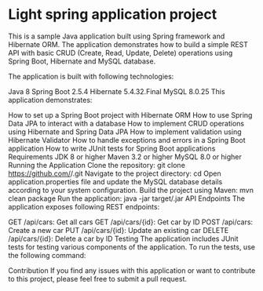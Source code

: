# Light spring application project
This is a sample Java application built using Spring framework and Hibernate ORM. The application demonstrates how to build a simple REST API with basic CRUD (Create, Read, Update, Delete) operations using Spring Boot, Hibernate and MySQL database.

The application is built with following technologies:

Java 8
Spring Boot 2.5.4
Hibernate 5.4.32.Final
MySQL 8.0.25
This application demonstrates:

How to set up a Spring Boot project with Hibernate ORM
How to use Spring Data JPA to interact with a database
How to implement CRUD operations using Hibernate and Spring Data JPA
How to implement validation using Hibernate Validator
How to handle exceptions and errors in a Spring Boot application
How to write JUnit tests for Spring Boot applications
Requirements
JDK 8 or higher
Maven 3.2 or higher
MySQL 8.0 or higher
Running the Application
Clone the repository: git clone https://github.com/<username>/<repository-name>.git
Navigate to the project directory: cd <repository-name>
Open application.properties file and update the MySQL database details according to your system configuration.
Build the project using Maven: mvn clean package
Run the application: java -jar target/<jar-file-name>.jar
API Endpoints
The application exposes following REST endpoints:

GET /api/cars: Get all cars
GET /api/cars/{id}: Get car by ID
POST /api/cars: Create a new car
PUT /api/cars/{id}: Update an existing car
DELETE /api/cars/{id}: Delete a car by ID
Testing
The application includes JUnit tests for testing various components of the application. To run the tests, use the following command:

Contribution
If you find any issues with this application or want to contribute to this project, please feel free to submit a pull request.




